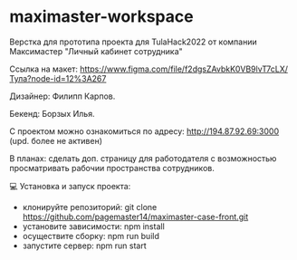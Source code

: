 # maximaster-workspace 
Верстка для прототипа проекта для TulaHack2022 от компании Максимастер "Личный кабинет сотрудника"

Ссылка на макет:
https://www.figma.com/file/f2dgsZAvbkK0VB9lvT7cLX/Тула?node-id=12%3A267

Дизайнер: Филипп Карпов.

Бекенд: Борзых Илья.

С проектом можно ознакомиться по адресу: http://194.87.92.69:3000 (upd. более не активен)

В планах: сделать доп. страницу для работодателя с возможностью просматривать рабочии пространства сотрудников.

💻 Установка и запуск проекта:

- клонируйте репозиторий: git clone https://github.com/pagemaster14/maximaster-case-front.git
- установите зависимости: npm install
- осуществите сборку: npm run build
- запустите сервер: npm run start

